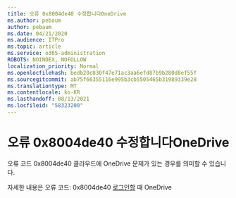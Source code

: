 ```yaml
---
title: 오류 0x8004de40 수정합니다OneDrive
ms.author: pebaum
author: pebaum
ms.date: 04/21/2020
ms.audience: ITPro
ms.topic: article
ms.service: o365-administration
ROBOTS: NOINDEX, NOFOLLOW
localization_priority: Normal
ms.openlocfilehash: bedb20c830f47e71ac3aa6efd87b9b280d8ef55f
ms.sourcegitcommit: ab75f66355116e995b3cb5505465b31989339e28
ms.translationtype: MT
ms.contentlocale: ko-KR
ms.lasthandoff: 08/13/2021
ms.locfileid: "58323200"
---
```

# <a name="fix-0x8004de40-error-in-onedrive"></a>오류 0x8004de40 수정합니다OneDrive

오류 코드 0x8004de40 클라우드에 OneDrive 문제가 있는 경우를 의미할 수 있습니다. 

자세한 내용은 오류 코드: 0x8004de40 [로그인할](https://docs.microsoft.com/sharepoint/troubleshoot/administration/error-0x8004de40-in-onedrive) 때 OneDrive